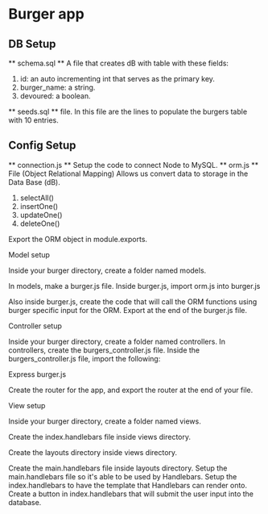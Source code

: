 # Burger app

## DB Setup
** schema.sql ** A file that creates dB with table with these fields:

1. id: an auto incrementing int that serves as the primary key.
1. burger_name: a string.
1. devoured: a boolean.

** seeds.sql ** file. In this file are the lines to populate the burgers table with 10 entries.


## Config Setup
** connection.js ** Setup the code to connect Node to MySQL.
** orm.js ** File (Object Relational Mapping) Allows us convert data to storage in the Data Base (dB).

1. selectAll()
1. insertOne()
1. updateOne()
1. deleteOne()


Export the ORM object in module.exports.



Model setup



Inside your burger directory, create a folder named models.


In models, make a burger.js file.
Inside burger.js, import orm.js into burger.js

Also inside burger.js, create the code that will call the ORM functions using burger specific input for the ORM.
Export at the end of the burger.js file.





Controller setup


Inside your burger directory, create a folder named controllers.
In controllers, create the burgers_controller.js file.
Inside the burgers_controller.js file, import the following:



Express
burger.js



Create the router for the app, and export the router at the end of your file.



View setup


Inside your burger directory, create a folder named views.



Create the index.handlebars file inside views directory.

Create the layouts directory inside views directory.


Create the main.handlebars file inside layouts directory.
Setup the main.handlebars file so it's able to be used by Handlebars.
Setup the index.handlebars to have the template that Handlebars can render onto.
Create a button in index.handlebars that will submit the user input into the database.